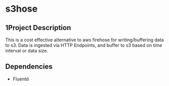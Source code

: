 # s3hose

## 1Project Description
This is a cost effective alternative to aws firehose for writing/buffering data to s3. Data is ingested via HTTP Endpoints, and buffer to s3 based on time interval or data size.

## Dependencies
* Fluentd
